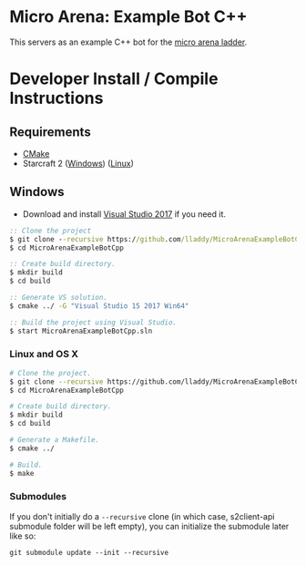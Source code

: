 # Micro Arena: Example Bot C++
This servers as an example C++ bot for the [micro arena ladder](https://ai-arena.net/).

# Developer Install / Compile Instructions
## Requirements
* [CMake](https://cmake.org/download/)
* Starcraft 2 ([Windows](https://starcraft2.com/en-us/)) ([Linux](https://github.com/Blizzard/s2client-proto#linux-packages))

## Windows

* Download and install [Visual Studio 2017](https://www.visualstudio.com/downloads/) if you need it.

```bat
:: Clone the project
$ git clone --recursive https://github.com/lladdy/MicroArenaExampleBotCpp.git
$ cd MicroArenaExampleBotCpp

:: Create build directory.
$ mkdir build
$ cd build

:: Generate VS solution.
$ cmake ../ -G "Visual Studio 15 2017 Win64"

:: Build the project using Visual Studio.
$ start MicroArenaExampleBotCpp.sln
```

 ### Linux and OS X
 
 ```bash
 # Clone the project.
 $ git clone --recursive https://github.com/lladdy/MicroArenaExampleBotCpp.git
 $ cd MicroArenaExampleBotCpp
 
 # Create build directory.
 $ mkdir build
 $ cd build
 
 # Generate a Makefile.
 $ cmake ../
 
 # Build.
 $ make
 ```

### Submodules
If you don't initially do a `--recursive` clone (in which case, s2client-api submodule folder will be left empty), you can initialize the submodule later like so:
```
git submodule update --init --recursive
```

